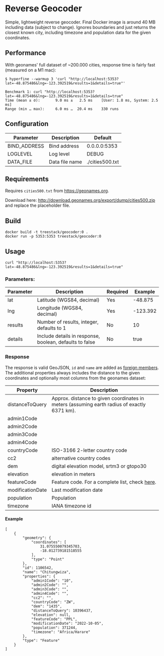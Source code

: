 # Reverse Geocoder

Simple, lightweight reverse geocoder. Final Docker image is around 40 MB including data (subject to change). 
Ignores boundaries and just returns the closest known city, including timezone and population data for the given 
coordinates. 

## Performance

With geonames' full dataset of ~200.000 cities, response time is fairly fast (measured on a M1 mac): 

    $ hyperfine --warmup 3 'curl "http://localhost:5353?lat=-48.875486&lng=-123.392519&results=1&details=true"'

    Benchmark 1: curl "http://localhost:5353?lat=-48.875486&lng=-123.392519&results=1&details=true"
    Time (mean ± σ):       9.0 ms ±   2.5 ms    [User: 1.8 ms, System: 2.5 ms]
    Range (min … max):     6.0 ms …  20.4 ms    330 runs

## Configuration

| Parameter    | Description    | Default         |
|--------------|----------------|-----------------|
| BIND_ADDRESS | Bind address   | 0.0.0.0:5353    |
| LOGLEVEL     | Log level      | DEBUG           |
| DATA_FILE    | Data file name | ./cities500.txt |

## Requirements

Requires `cities500.txt` from https://geonames.org.

Download here: http://download.geonames.org/export/dump/cities500.zip and replace the placeholder file.

## Build

    docker build -t treestack/geocoder:0 .
    docker run -p 5353:5353 treestack/geocoder:0

## Usage

    curl "http://localhost:5353?lat=-48.875486&lng=-123.392519&results=1&details=true"  

### Parameters:

| Parameter | Description                                             | Required | Example  |
|-----------|---------------------------------------------------------|----------|----------|
| lat       | Latitude (WGS84, decimal)                               | Yes      | -48.875  |
| lng       | Longitude (WGS84, decimal)                              | Yes      | -123.392 |
| results   | Number of results, integer, defaults to 1               | No       | 10       |
| details   | Include details in response, boolean, defaults to false | No       | true     |

### Response

The response is valid GeoJSON, `id` and `name` are added as [foreign members](https://www.rfc-editor.org/rfc/rfc7946#section-6.1). The additional properties always includes the distance to the given coordinates and optionally most columns from the geonames dataset:

| Property         | Description                                            
|------------------|-----------------------------------------------------------------------------------------------|
| distanceToQuery  | Approx. distance to given coordinates in meters (assuming earth radius of exactly 6371 km).   |
| admin1Code       |                                                                                               |
| admin2Code       |                                                                                               |
| admin3Code       |                                                                                               |
| admin4Code       |                                                                                               |
| countryCode      | ISO-3166 2-letter country code                                                                |
| cc2              | alternative country codes                                                                     |
| dem              | digital elevation model, srtm3 or gtopo30                                                     |
| elevation        | elevation in meters                                                                           |
| featureCode      | Feature code. For a complete list, check [here](http://www.geonames.org/export/codes.html).   |
| modificationDate | Last modification date                                                                        |
| population       | Population                                                                                    |
| timezone         | IANA timezone id                                                                              |

#### Example

    [
        {
            "geometry": {
                "coordinates": [
                    31.075550079345703,
                    -18.012739181518555
                ],
                "type": "Point"
            },
            "id": 1106542,
            "name": "Chitungwiza",
            "properties": {
                "admin1Code": "10",
                "admin2Code": "",
                "admin3Code": "",
                "admin4Code": "",
                "cc2": "",
                "countryCode": "ZW",
                "dem": "1435",
                "distanceToQuery": 10396437,
                "elevation": null,
                "featureCode": "PPL",
                "modificationDate": "2022-10-05",
                "population": 371244,
                "timezone": "Africa/Harare"
            },
            "type": "Feature"
        }
    ]
